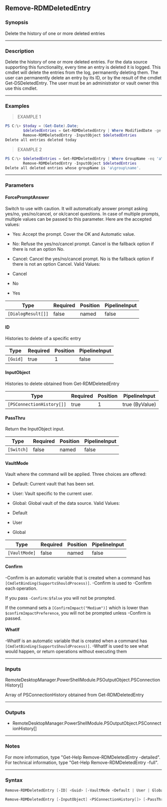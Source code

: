 Remove-RDMDeletedEntry
----------------------

### Synopsis
Delete the history of one or more deleted entries

---

### Description

Delete the history of one or more deleted entries. For the data source supporting this functionality, every time an entry is deleted it is logged. This cmdlet will delete the entries from the log, permanently deleting them.
The user can permanently delete an entry by its ID, or by the result of the cmdlet Get-DSDeletedEntry.
The user must be an administrator or vault owner this use this cmdlet.

---

### Examples
> EXAMPLE 1

```PowerShell
PS C:\> $today = (Get-Date).Date;
        $deletedEntries = Get-RDMDeletedEntry | Where ModifiedDate -ge $today
        Remove-RDMDeletedEntry -InputObject $deletedEntries
Delete all entries deleted today
```
> EXAMPLE 2

```PowerShell
PS C:\> $deletedEntries = Get-RDMDeletedEntry | Where GroupName -eq 'a\group\name'
        Remove-RDMDeletedEntry -InputObject $deletedEntries
Delete all deleted entries whose groupName is 'a\group\name'.
```

---

### Parameters
#### **ForcePromptAnswer**
Switch to use with caution. It will automatically answer prompt asking yes/no, yes/no/cancel, or ok/cancel questions. In case of multiple prompts, multiple values can be passed to this parameter. Here are the accepted values:
* Yes: Accept the prompt. Cover the OK and Automatic value.
* No: Refuse the yes/no/cancel prompt. Cancel is the fallback option if there is not an option No.
* Cancel: Cancel the yes/no/cancel prompt. No is the fallback option if there is not an option Cancel.
Valid Values:

* Cancel
* No
* Yes

|Type              |Required|Position|PipelineInput|
|------------------|--------|--------|-------------|
|`[DialogResult[]]`|false   |named   |false        |

#### **ID**
Histories to delete of a specific entry

|Type    |Required|Position|PipelineInput|
|--------|--------|--------|-------------|
|`[Guid]`|true    |1       |false        |

#### **InputObject**
Histories to delete obtained from Get-RDMDeletedEntry

|Type                     |Required|Position|PipelineInput |
|-------------------------|--------|--------|--------------|
|`[PSConnectionHistory[]]`|true    |1       |true (ByValue)|

#### **PassThru**
Return the InputObject input.

|Type      |Required|Position|PipelineInput|
|----------|--------|--------|-------------|
|`[Switch]`|false   |named   |false        |

#### **VaultMode**
Vault where the command will be applied. Three choices are offered:
* Default: Current vault that has been set.
* User: Vault specific to the current user.
* Global: Global vault of the data source.
Valid Values:

* Default
* User
* Global

|Type         |Required|Position|PipelineInput|
|-------------|--------|--------|-------------|
|`[VaultMode]`|false   |named   |false        |

#### **Confirm**
-Confirm is an automatic variable that is created when a command has ```[CmdletBinding(SupportsShouldProcess)]```.
-Confirm is used to -Confirm each operation.

If you pass ```-Confirm:$false``` you will not be prompted.

If the command sets a ```[ConfirmImpact("Medium")]``` which is lower than ```$confirmImpactPreference```, you will not be prompted unless -Confirm is passed.

#### **WhatIf**
-WhatIf is an automatic variable that is created when a command has ```[CmdletBinding(SupportsShouldProcess)]```.
-WhatIf is used to see what would happen, or return operations without executing them

---

### Inputs
RemoteDesktopManager.PowerShellModule.PSOutputObject.PSConnectionHistory[]

Array of PSConnectionHistory obtained from Get-RDMDeletedEntry

---

### Outputs
* RemoteDesktopManager.PowerShellModule.PSOutputObject.PSConnectionHistory[]

---

### Notes
For more information, type "Get-Help Remove-RDMDeletedEntry -detailed". For technical information, type "Get-Help Remove-RDMDeletedEntry -full".

---

### Syntax
```PowerShell
Remove-RDMDeletedEntry [-ID] <Guid> [-VaultMode <Default | User | Global>] [-PassThru] [-ForcePromptAnswer <Cancel | No | Yes>] [-Confirm] [-WhatIf] [<CommonParameters>]
```
```PowerShell
Remove-RDMDeletedEntry [-InputObject] <PSConnectionHistory[]> [-PassThru] [-ForcePromptAnswer <Cancel | No | Yes>] [-Confirm] [-WhatIf] [<CommonParameters>]
```
